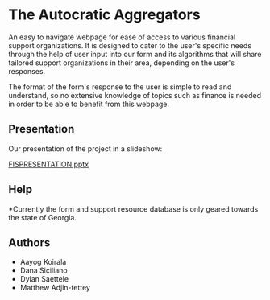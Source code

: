 # The Autocratic Aggregators

An easy to navigate webpage for ease of access to various financial support organizations. It is designed to cater to the user's specific needs through the help of user input into our form and its algorithms that will share tailored support organizations in their area, depending on the user's responses. 

The format of the form's response to the user is simple to read and understand, so no extensive knowledge of topics such as finance is needed in order to be able to benefit from this webpage.

## Presentation

Our presentation of the project in a slideshow: 


[FISPRESENTATION.pptx](https://github.com/danasiciliano/The-Autocratic-Aggregators/files/7072617/FISPRESENTATION.pptx)



## Help

*Currently the form and support resource database is only geared towards the state of Georgia. 


## Authors

* Aayog Koirala
* Dana Siciliano
* Dylan Saettele
* Matthew Adjin-tettey



